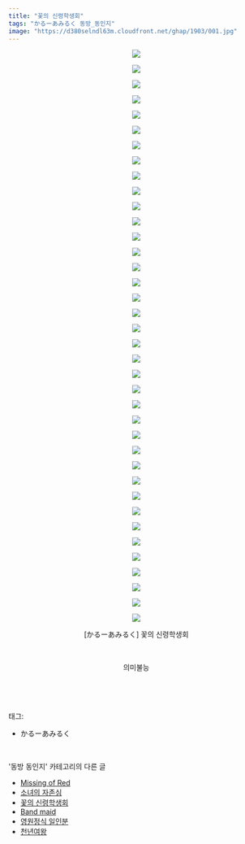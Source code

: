 ```yaml
---
title: "꽃의 신령학생회"
tags: "かるーあみるく 동방_동인지"
image: "https://d380selndl63m.cloudfront.net/ghap/1903/001.jpg"
---
```

<div class="article">
<p style="text-align: center; clear: none; float: none;"><img src="{{ site.imgserver5 }}/ghap/1903/001.jpg"/></p>
<p style="text-align: center; clear: none; float: none;"><img src="{{ site.imgserver5 }}/ghap/1903/002.jpg"/></p>
<p style="text-align: center; clear: none; float: none;"><img src="{{ site.imgserver5 }}/ghap/1903/003.jpg"/></p>
<p style="text-align: center; clear: none; float: none;"><img src="{{ site.imgserver5 }}/ghap/1903/004.jpg"/></p>
<p style="text-align: center; clear: none; float: none;"><img src="{{ site.imgserver5 }}/ghap/1903/005.jpg"/></p>
<p style="text-align: center; clear: none; float: none;"><img src="{{ site.imgserver5 }}/ghap/1903/006.jpg"/></p>
<p style="text-align: center; clear: none; float: none;"><img src="{{ site.imgserver5 }}/ghap/1903/007.jpg"/></p>
<p style="text-align: center; clear: none; float: none;"><img src="{{ site.imgserver5 }}/ghap/1903/008.jpg"/></p>
<p style="text-align: center; clear: none; float: none;"><img src="{{ site.imgserver5 }}/ghap/1903/009.jpg"/></p>
<p style="text-align: center; clear: none; float: none;"><img src="{{ site.imgserver5 }}/ghap/1903/010.jpg"/></p>
<p style="text-align: center; clear: none; float: none;"><img src="{{ site.imgserver5 }}/ghap/1903/011.jpg"/></p>
<p style="text-align: center; clear: none; float: none;"><img src="{{ site.imgserver5 }}/ghap/1903/012.jpg"/></p>
<p style="text-align: center; clear: none; float: none;"><img src="{{ site.imgserver5 }}/ghap/1903/013.jpg"/></p>
<p style="text-align: center; clear: none; float: none;"><img src="{{ site.imgserver5 }}/ghap/1903/014.jpg"/></p>
<p style="text-align: center; clear: none; float: none;"><img src="{{ site.imgserver5 }}/ghap/1903/015.jpg"/></p>
<p style="text-align: center; clear: none; float: none;"><img src="{{ site.imgserver5 }}/ghap/1903/016.jpg"/></p>
<p style="text-align: center; clear: none; float: none;"><img src="{{ site.imgserver5 }}/ghap/1903/017.jpg"/></p>
<p style="text-align: center; clear: none; float: none;"><img src="{{ site.imgserver5 }}/ghap/1903/018.jpg"/></p>
<p style="text-align: center; clear: none; float: none;"><img src="{{ site.imgserver5 }}/ghap/1903/019.jpg"/></p>
<p style="text-align: center; clear: none; float: none;"><img src="{{ site.imgserver5 }}/ghap/1903/020.jpg"/></p>
<p style="text-align: center; clear: none; float: none;"><img src="{{ site.imgserver5 }}/ghap/1903/021.jpg"/></p>
<p style="text-align: center; clear: none; float: none;"><img src="{{ site.imgserver5 }}/ghap/1903/022.jpg"/></p>
<p style="text-align: center; clear: none; float: none;"><img src="{{ site.imgserver5 }}/ghap/1903/023.jpg"/></p>
<p style="text-align: center; clear: none; float: none;"><img src="{{ site.imgserver5 }}/ghap/1903/024.jpg"/></p>
<p style="text-align: center; clear: none; float: none;"><img src="{{ site.imgserver5 }}/ghap/1903/025.jpg"/></p>
<p style="text-align: center; clear: none; float: none;"><img src="{{ site.imgserver5 }}/ghap/1903/026.jpg"/></p>
<p style="text-align: center; clear: none; float: none;"><img src="{{ site.imgserver5 }}/ghap/1903/027.jpg"/></p>
<p style="text-align: center; clear: none; float: none;"><img src="{{ site.imgserver5 }}/ghap/1903/028.jpg"/></p>
<p style="text-align: center; clear: none; float: none;"><img src="{{ site.imgserver5 }}/ghap/1903/029.jpg"/></p>
<p style="text-align: center; clear: none; float: none;"><img src="{{ site.imgserver5 }}/ghap/1903/030.jpg"/></p>
<p style="text-align: center; clear: none; float: none;"><img src="{{ site.imgserver5 }}/ghap/1903/031.jpg"/></p>
<p style="text-align: center; clear: none; float: none;"><img src="{{ site.imgserver5 }}/ghap/1903/032.jpg"/></p>
<p style="text-align: center; clear: none; float: none;"><img src="{{ site.imgserver5 }}/ghap/1903/033.jpg"/></p>
<p style="text-align: center; clear: none; float: none;"><img src="{{ site.imgserver5 }}/ghap/1903/034.jpg"/></p>
<p style="text-align: center; clear: none; float: none;"><img src="{{ site.imgserver5 }}/ghap/1903/035.jpg"/></p>
<p style="text-align: center; clear: none; float: none;"><img src="{{ site.imgserver5 }}/ghap/1903/036.jpg"/></p>
<p style="text-align: center; clear: none; float: none;"><img src="{{ site.imgserver5 }}/ghap/1903/037.jpg"/></p>
<p style="text-align: center; clear: none; float: none;"><img src="{{ site.imgserver5 }}/ghap/1903/038.jpg"/></p>
<p style="text-align: center; clear: none; float: none;">[かるーあみるく] 꽃의 신령학생회</p>
<p style="text-align: center; clear: none; float: none;"><br/></p>
<p style="text-align: center; clear: none; float: none;">의미불능</p>
<p><br/></p>
</div><br/>
<div class="tagTrail">
<p>태그: </p>
<ul>
<li>かるーあみるく</li>
</ul>
</div><br/>
<div class="another">
<p>'동방 동인지' 카테고리의 다른 글</p>
<ul>
<li><a href="/ghap_1905">Missing of Red</a></li>
<li><a href="/ghap_1904">소녀의 자존심</a></li>
<li><a href="/ghap_1903">꽃의 신령학생회</a></li>
<li><a href="/ghap_1902">Band maid</a></li>
<li><a href="/ghap_1901">영원정식 일인분</a></li>
<li><a href="/ghap_1900">천년여왕</a></li>
</ul>
</div><br/>
<div class="cb_module cb_fluid">
<div class="cb_wrt cb_profile">
</div><!-- commentList close -->
</div><br/>
